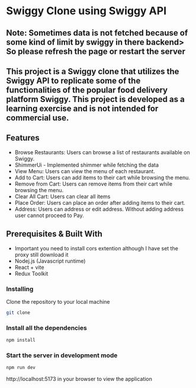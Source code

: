# Swiggy Clone using Swiggy API

## Note: Sometimes data is not fetched because of some kind of limit by swiggy in there backend> So please refresh the page or restart the server


## This project is a Swiggy clone that utilizes the Swiggy API to replicate some of the functionalities of the popular food delivery platform Swiggy. This project is developed as a learning exercise and is not intended for commercial use.



## Features
- Browse Restaurants: Users can browse a list of restaurants available on Swiggy.
- ShimmerUi - Implemented shimmer while fetching the data
- View Menu: Users can view the menu of each restaurant.
- Add to Cart: Users can add items to their cart while browsing the menu.
- Remove from Cart: Users can remove items from their cart while browsing the menu.
- Clear All Cart: Users can clear all items 
- Place Order: Users can place an order after adding items to their cart.
- Address: Users can address or edit address. Without adding address user cannot proceed to Pay.  


## Prerequisites & Built With
- Important you need to install cors extention although I have set the proxy still download it
- Nodej.js (Javascript runtime)
- React + vite
- Redux Toolkit

### Installing 
Clone the repository to your local machine
```bash
git clone 

```

### Install all the dependencies
```bash
npm install
```

### Start the server in development mode
```bash
npm run dev
```

http://localhost:5173 in your browser to view the application

